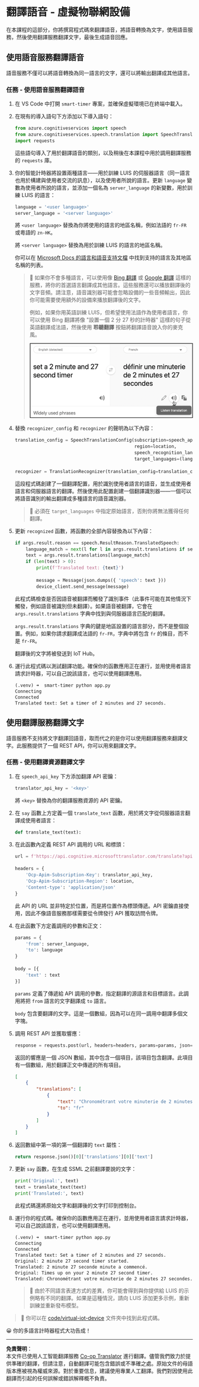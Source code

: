<!--
CO_OP_TRANSLATOR_METADATA:
{
  "original_hash": "d620a470d9dd8614d99824832978360a",
  "translation_date": "2025-08-26T15:23:25+00:00",
  "source_file": "6-consumer/lessons/4-multiple-language-support/virtual-device-translate-speech.md",
  "language_code": "hk"
}
-->
# 翻譯語音 - 虛擬物聯網設備

在本課程的這部分，你將撰寫程式碼來翻譯語音，將語音轉換為文字，使用語音服務，然後使用翻譯服務翻譯文字，最後生成語音回應。

## 使用語音服務翻譯語音

語音服務不僅可以將語音轉換為同一語言的文字，還可以將輸出翻譯成其他語言。

### 任務 - 使用語音服務翻譯語音

1. 在 VS Code 中打開 `smart-timer` 專案，並確保虛擬環境已在終端中載入。

1. 在現有的導入語句下方添加以下導入語句：

    ```python
    from azure.cognitiveservices import speech
    from azure.cognitiveservices.speech.translation import SpeechTranslationConfig, TranslationRecognizer
    import requests
    ```

    這些語句導入了用於翻譯語音的類別，以及稍後在本課程中用於調用翻譯服務的 `requests` 庫。

1. 你的智能計時器將設置兩種語言——用於訓練 LUIS 的伺服器語言（同一語言也用於構建與使用者交流的訊息），以及使用者所說的語言。更新 `language` 變數為使用者所說的語言，並添加一個名為 `server_language` 的新變數，用於訓練 LUIS 的語言：

    ```python
    language = '<user language>'
    server_language = '<server language>'
    ```

    將 `<user language>` 替換為你將使用的語言的地區名稱，例如法語的 `fr-FR` 或粵語的 `zn-HK`。

    將 `<server language>` 替換為用於訓練 LUIS 的語言的地區名稱。

    你可以在 [Microsoft Docs 的語言和語音支持文檔](https://docs.microsoft.com/azure/cognitive-services/speech-service/language-support?WT.mc_id=academic-17441-jabenn#speech-to-text) 中找到支持的語言及其地區名稱的列表。

    > 💁 如果你不會多種語言，可以使用像 [Bing 翻譯](https://www.bing.com/translator) 或 [Google 翻譯](https://translate.google.com) 這樣的服務，將你的首選語言翻譯成其他語言。這些服務還可以播放翻譯後的文字音頻。請注意，語音識別器可能會忽略設備的一些音頻輸出，因此你可能需要使用額外的設備來播放翻譯後的文字。
    >
    > 例如，如果你用英語訓練 LUIS，但希望使用法語作為使用者語言，你可以使用 Bing 翻譯將像 "設置一個 2 分 27 秒的計時器" 這樣的句子從英語翻譯成法語，然後使用 **聆聽翻譯** 按鈕將翻譯語音說入你的麥克風。
    >
    > ![Bing 翻譯中的聆聽翻譯按鈕](../../../../../translated_images/bing-translate.348aa796d6efe2a92f41ea74a5cf42bb4c63d6faaa08e7f46924e072a35daa48.hk.png)

1. 替換 `recognizer_config` 和 `recognizer` 的聲明為以下內容：

    ```python
    translation_config = SpeechTranslationConfig(subscription=speech_api_key,
                                                 region=location,
                                                 speech_recognition_language=language,
                                                 target_languages=(language, server_language))
    
    recognizer = TranslationRecognizer(translation_config=translation_config)
    ```

    這段程式碼創建了一個翻譯配置，用於識別使用者語言的語音，並生成使用者語言和伺服器語言的翻譯。然後使用此配置創建一個翻譯識別器——一個可以將語音識別的輸出翻譯成多種語言的語音識別器。

    > 💁 必須在 `target_languages` 中指定原始語言，否則你將無法獲得任何翻譯。

1. 更新 `recognized` 函數，將函數的全部內容替換為以下內容：

    ```python
    if args.result.reason == speech.ResultReason.TranslatedSpeech:
        language_match = next(l for l in args.result.translations if server_language.lower().startswith(l.lower()))
        text = args.result.translations[language_match]
        if (len(text) > 0):
            print(f'Translated text: {text}')
    
            message = Message(json.dumps({ 'speech': text }))
            device_client.send_message(message)
    ```

    此程式碼檢查是否因語音被翻譯而觸發了識別事件（此事件可能在其他情況下觸發，例如語音被識別但未翻譯）。如果語音被翻譯，它會在 `args.result.translations` 字典中找到與伺服器語言匹配的翻譯。

    `args.result.translations` 字典的鍵是地區設置的語言部分，而不是整個設置。例如，如果你請求翻譯成法語的 `fr-FR`，字典中將包含 `fr` 的條目，而不是 `fr-FR`。

    翻譯後的文字將被發送到 IoT Hub。

1. 運行此程式碼以測試翻譯功能。確保你的函數應用正在運行，並用使用者語言請求計時器，可以自己說該語言，也可以使用翻譯應用。

    ```output
    (.venv) ➜  smart-timer python app.py
    Connecting
    Connected
    Translated text: Set a timer of 2 minutes and 27 seconds.
    ```

## 使用翻譯服務翻譯文字

語音服務不支持將文字翻譯回語音，取而代之的是你可以使用翻譯服務來翻譯文字。此服務提供了一個 REST API，你可以用來翻譯文字。

### 任務 - 使用翻譯資源翻譯文字

1. 在 `speech_api_key` 下方添加翻譯 API 密鑰：

    ```python
    translator_api_key = '<key>'
    ```

    將 `<key>` 替換為你的翻譯服務資源的 API 密鑰。

1. 在 `say` 函數上方定義一個 `translate_text` 函數，用於將文字從伺服器語言翻譯成使用者語言：

    ```python
    def translate_text(text):
    ```

1. 在此函數內定義 REST API 調用的 URL 和標頭：

    ```python
    url = f'https://api.cognitive.microsofttranslator.com/translate?api-version=3.0'

    headers = {
        'Ocp-Apim-Subscription-Key': translator_api_key,
        'Ocp-Apim-Subscription-Region': location,
        'Content-type': 'application/json'
    }
    ```

    此 API 的 URL 並非特定於位置，而是將位置作為標頭傳遞。API 密鑰直接使用，因此不像語音服務那樣需要從令牌發行 API 獲取訪問令牌。

1. 在此函數下方定義調用的參數和正文：

    ```python
    params = {
        'from': server_language,
        'to': language
    }

    body = [{
        'text' : text
    }]
    ```

    `params` 定義了傳遞給 API 調用的參數，指定翻譯的源語言和目標語言。此調用將把 `from` 語言的文字翻譯成 `to` 語言。

    `body` 包含要翻譯的文字。這是一個數組，因為可以在同一調用中翻譯多個文字塊。

1. 調用 REST API 並獲取響應：

    ```python
    response = requests.post(url, headers=headers, params=params, json=body)
    ```

    返回的響應是一個 JSON 數組，其中包含一個項目，該項目包含翻譯。此項目有一個數組，用於翻譯正文中傳遞的所有項目。

    ```json
    [
        {
            "translations": [
                {
                    "text": "Chronométrant votre minuterie de 2 minutes 27 secondes.",
                    "to": "fr"
                }
            ]
        }
    ]
    ```

1. 返回數組中第一項的第一個翻譯的 `text` 屬性：

    ```python
    return response.json()[0]['translations'][0]['text']
    ```

1. 更新 `say` 函數，在生成 SSML 之前翻譯要說的文字：

    ```python
    print('Original:', text)
    text = translate_text(text)
    print('Translated:', text)
    ```

    此程式碼還將原始文字和翻譯後的文字打印到控制台。

1. 運行你的程式碼。確保你的函數應用正在運行，並用使用者語言請求計時器，可以自己說該語言，也可以使用翻譯應用。

    ```output
    (.venv) ➜  smart-timer python app.py
    Connecting
    Connected
    Translated text: Set a timer of 2 minutes and 27 seconds.
    Original: 2 minute 27 second timer started.
    Translated: 2 minute 27 seconde minute a commencé.
    Original: Times up on your 2 minute 27 second timer.
    Translated: Chronométrant votre minuterie de 2 minutes 27 secondes.
    ```

    > 💁 由於不同語言表達方式的差異，你可能會得到與你提供給 LUIS 的示例略有不同的翻譯。如果是這種情況，請向 LUIS 添加更多示例，重新訓練並重新發布模型。

> 💁 你可以在 [code/virtual-iot-device](../../../../../6-consumer/lessons/4-multiple-language-support/code/virtual-iot-device) 文件夾中找到此程式碼。

😀 你的多語言計時器程式大功告成！

---

**免責聲明**：  
本文件已使用人工智能翻譯服務 [Co-op Translator](https://github.com/Azure/co-op-translator) 進行翻譯。儘管我們致力於提供準確的翻譯，但請注意，自動翻譯可能包含錯誤或不準確之處。原始文件的母語版本應被視為權威來源。對於重要信息，建議使用專業人工翻譯。我們對因使用此翻譯而引起的任何誤解或錯誤解釋概不負責。